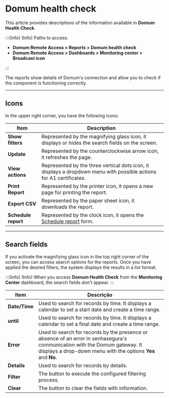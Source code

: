 # Domum health check

This article provides descriptions of the information available in **Domum Health Check**. 

:::(Info) (Info)
Paths to access:

* **Domum Remote Access > Reports > Domum health check**
* **Domum Remote Access > Dashboards > Monitoring center > Broadcast icon**

:::

The reports show details of Domum's connection and allow you to check if the component is functioning correctly.

* * *

## Icons
In the upper right corner, you have the following icons:

| Item | Description |
| --- | --- |
| **Show filters** | Represented by the magnifying glass icon, it displays or hides the search fields on the screen. |
| **Update** | Represented by the counterclockwise arrow icon, it refreshes the page. |
| **View actions**| Represented by the three vertical dots icon, it displays a dropdown menu with possible actions for A1 certificates. |
| **Print Report** | Represented by the printer icon, it opens a new page for printing the report. |
| **Export CSV** | Represented by the paper sheet icon, it downloads the report. |
| **Schedule report** | Represented by the clock icon, it opens the [Schedule report](https://portal.document360.io/v3-29/docs/general-information-how-to-issue-download-and-schedule-device-reports) form. |

* * *

## Search fields
If you activate the magnifying glass icon in the top right corner of the screen, you can access search options for the reports. Once you have applied the desired filters, the system displays the results in a list format.

:::(Info) (Info)
When you access **Domum Health Check** from the **Monitoring Center** dashboard, the search fields don't appear.
:::

| Item | Descrição |
| --- | --- |
| **Date/Time** | Used to search for records by time. It displays a calendar to set a start date and create a time range. |
| **until** | Used to search for records by time. It displays a calendar to set a final date and create a time range. |
| **Error** | Used to search for records by the presence or absence of an error in senhasegura's communication with the Domum gateway. It displays a drop-down menu with the options **Yes** and **No**. |
| **Details**| Used to search for records by details. |
| **Filter** | The button to execute the configured filtering process. |
| **Clear** |The button to clear the fields with information. |



